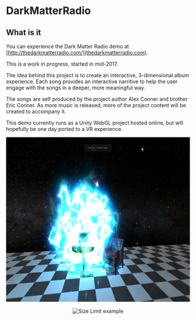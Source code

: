 # DarkMatterRadio



## What is it

You can experience the Dark Matter Radio demo at [http://thedarkmatterradio.com/](thedarkmatterradio.com).

This is a work in progress, started in mid-2017.

The idea behind this project is to create an interactive, 3-dimensional album experience. Each song provides an interactive narritive to help the user engage with the songs in a deeper, more meaningful way. 


The songs are self produced by the project author Alex Conner and brother Eric Conner. As more music is released, more of the project content will be created to accompany it. 

This demo currently runs as a Unity WebGL project hosted online, but will hopefully be one day ported to a VR experience.


<p align="center">
  <img src="./img/shot1.png" alt="Size Limit example"
       width="654" height="450">
</p>

<p align="center">
  <img src="./img/shot2.png" alt="Size Limit example"
       width="654" height="450">
</p>
